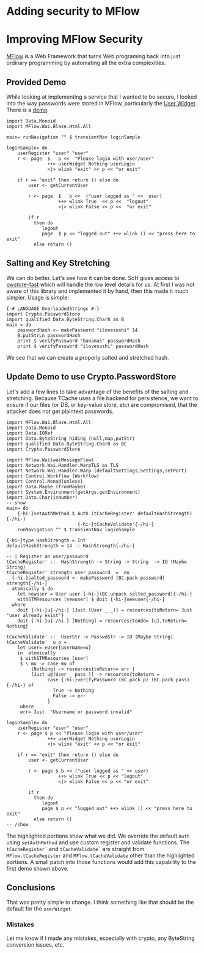 # Adding security to MFlow

# Improving MFlow Security

[MFlow](http://hackage.haskell.org/package/MFlow) is a Web Framework that turns Web programing back into just ordinary programming by automating all the extra complexities.

## Provided Demo

While looking at implementing a service that I wanted to be secure, I looked into the way passwords were stored in MFlow, particularly the [User Widget](http://hackage.haskell.org/package/MFlow-0.4.5.4/docs/MFlow-Forms.html#v:userWidget).  There is a [demo](https://github.com/agocorona/MFlow/blob/master/Demos/LoginSample.hs):

``` active haskell web
import Data.Monoid
import MFlow.Wai.Blaze.Html.All

main= runNavigation "" $ transientNav loginSample

loginSample= do
    userRegister "user" "user"
    r <- page  $   p <<  "Please login with user/user"
               ++> userWidget Nothing userLogin
               <|> wlink "exit" << p << "or exit"
        
    if r == "exit" then return () else do
        user <- getCurrentUser
    
        r <- page  $   b <<  ("user logged as " <>  user)
                   ++> wlink True  << p <<  "logout"
                   <|> wlink False << p <<  "or exit"

        if r
          then do
             logout
             page  $ p << "logged out" ++> wlink () << "press here to exit"
          else return ()
```

## Salting and Key Stretching

We can do better. Let's see how it can be done. SoH gives access to [pwstore-fast](http://hackage.haskell.org/package/pwstore-fast-2.4.1) which will handle the low level details for us. At first I was not aware of this library and implemented it by hand, then this made it much simpler. Usage is simple:

``` active haskell
{-# LANGUAGE OverloadedStrings #-}
import Crypto.PasswordStore
import qualified Data.ByteString.Char8 as B
main = do
    passwordHash <- makePassword "ilovesushi" 14
    B.putStrLn passwordHash
    print $ verifyPassword "bananas" passwordHash
    print $ verifyPassword "ilovesushi" passwordHash
```

We see that we can create a properly salted and stretched hash.

## Update Demo to use Crypto.PasswordStore

Let's add a few lines to take advantage of the benefits of the salting and stretching. Because TCache uses a file backend for persistence, we want to ensure if our files (or DB, or key-value store, etc) are compromised, that the attacker does not get plaintext passwords.

``` active haskell web
import MFlow.Wai.Blaze.Html.All
import Data.Monoid
import Data.IORef
import Data.ByteString hiding (null,map,putStr)
import qualified Data.ByteString.Char8 as BC
import Crypto.PasswordStore

import MFlow.Wai(waiMessageFlow)
import Network.Wai.Handler.WarpTLS as TLS
import Network.Wai.Handler.Warp (defaultSettings,Settings,setPort)
import Control.Workflow (Workflow)
import Control.Monad(unless)
import Data.Maybe (fromMaybe)
import System.Environment(getArgs,getEnvironment)
import Data.Char(isNumber)
-- show
main= do
    {-hi-}setAuthMethod $ Auth (tCacheRegister' defaultHashStrength){-/hi-}
                          {-hi-}tCacheValidate'{-/hi-}
    runNavigation "" $ transientNav loginSample

{-hi-}type HashStrength = Int
defaultHashStrength = 14 :: HashStrength{-/hi-}

-- | Register an user/password
tCacheRegister' ::  HashStrength -> String -> String  -> IO (Maybe String)
tCacheRegister' strength user password  =  do
  {-hi-}salted_password <- makePassword (BC.pack password) strength{-/hi-}
  atomically $ do
    let newuser = User user {-hi-}(BC.unpack salted_password){-/hi-}
    withSTMResources [newuser] $ doit {-hi-}newuser{-/hi-}
  where
    doit {-hi-}u{-/hi-} [Just (User _ _)] = resources{toReturn= Just "user already exist"}
    doit {-hi-}u{-/hi-} [Nothing] = resources{toAdd= [u],toReturn= Nothing}

tCacheValidate' ::  UserStr -> PasswdStr -> IO (Maybe String)
tCacheValidate'  u p =
    let user= eUser{userName=u}
    in  atomically
     $ withSTMResources [user]
     $ \ mu -> case mu of
         [Nothing] -> resources{toReturn= err }
         [Just u@(User _ pass )] -> resources{toReturn =
               case {-hi-}verifyPassword (BC.pack p) (BC.pack pass){-/hi-} of
                 True -> Nothing
                 False -> err
               }
     where
     err= Just  "Username or password invalid"

loginSample= do
    userRegister "user" "user"
    r <- page $ p << "Please login with user/user"
               ++> userWidget Nothing userLogin
               <|> wlink "exit" << p << "or exit"

    if r == "exit" then return () else do
        user <- getCurrentUser

        r <- page $ b << ("user logged as " <> user)
                   ++> wlink True << p << "logout"
                   <|> wlink False << p << "or exit"

        if r
          then do
             logout
             page $ p << "logged out" ++> wlink () << "press here to exit"
          else return ()
-- /show
```

The highlighted portions show what we did. We override the default `Auth` using `setAuthMethod` and use custom register and validate functions. The `` tCacheRegister` `` and `` tCacheValidate` `` are straight from `MFlow.tCacheRegister` and `MFlow.tCacheValidate` other than the highlighted portions. A small patch into those functions would add this capability to the first demo shown above.

## Conclusions

That was pretty simple to change. I think something like that should be the default for the `userWidget`.

### Mistakes

Let me know if I made any mistakes, especially with crypto, any ByteString conversion issues, etc.

